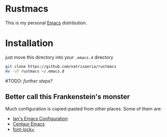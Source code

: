 # Rustmacs

This is my personal [Emacs](https://www.gnu.org/software/emacs/) distribution. 

# Installation

just move this directory into your `.emacs.d` directory
```sh
git clone https://github.com/natrixaeria/rustmacs
mv -uT rustmacs ~/.emacs.d
```

#TODO: *further steps?*

## Better call this Frankenstein's monster

Much configuration is copied-pasted from other places.
Some of them are:
* [Ian's Emacs Configuration](https://github.com/ianpan870102/.personal-emacs.d)
* [Centaur Emacs](https://github.com/seagle0128/.emacs.d)
* [font-lock+](https://www.emacswiki.org/emacs/font-lock%2b.el)
